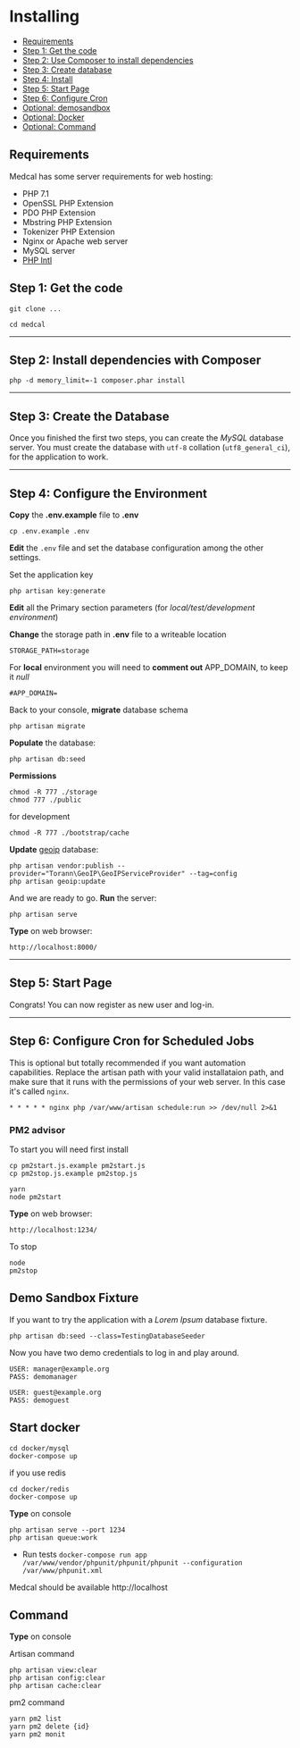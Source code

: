 # Installing

* [Requirements](#requirements)
* [Step 1: Get the code](#step1)
* [Step 2: Use Composer to install dependencies](#step2)
* [Step 3: Create database](#step3)
* [Step 4: Install](#step4)
* [Step 5: Start Page](#step5)
* [Step 6: Configure Cron](#step6)
* [Optional: demosandbox](#demosandbox)
* [Optional: Docker](#docker)
* [Optional: Command](#command)

<a name="requirements"></a>
## Requirements

Medcal has some server requirements for web hosting:

  * PHP 7.1
  * OpenSSL PHP Extension
  * PDO PHP Extension
  * Mbstring PHP Extension
  * Tokenizer PHP Extension
  * Nginx or Apache web server
  * MySQL server
  * [PHP Intl](http://php.net/manual/en/intl.setup.php)

<a name="step1"></a>
## Step 1: Get the code

    git clone ...

    cd medcal

-----
<a name="step2"></a>
## Step 2: Install dependencies with Composer

    php -d memory_limit=-1 composer.phar install

-----
<a name="step3"></a>
## Step 3: Create the Database

Once you finished the first two steps, you can create the *MySQL* database server. You must create the database with `utf-8` collation (`utf8_general_ci`), for the application to work.

-----
<a name="step4"></a>
## Step 4: Configure the Environment

**Copy** the **.env.example** file to **.env**

    cp .env.example .env

**Edit** the `.env` file and set the database configuration among the other settings.

Set the application key

    php artisan key:generate

**Edit** all the Primary section parameters (for *local/test/development environment*)

**Change** the storage path in **.env** file to a writeable location

    STORAGE_PATH=storage

For **local** environment you will need to **comment out** APP_DOMAIN, to keep it *null*

    #APP_DOMAIN=

Back to your console, **migrate** database schema

    php artisan migrate

**Populate** the database:

    php artisan db:seed

**Permissions** 
    
    chmod -R 777 ./storage
    chmod 777 ./public

for development

    chmod -R 777 ./bootstrap/cache

**Update** [geoip](https://github.com/Torann/laravel-geoip) database:

    php artisan vendor:publish --provider="Torann\GeoIP\GeoIPServiceProvider" --tag=config
    php artisan geoip:update

And we are ready to go. **Run** the server:

    php artisan serve

**Type** on web browser:

    http://localhost:8000/

-----
<a name="step5"></a>
## Step 5: Start Page

Congrats! You can now register as new user and log-in.

-----
<a name="step6"></a>
## Step 6: Configure Cron for Scheduled Jobs

This is optional but totally recommended if you want automation capabilities.
Replace the artisan path with your valid installataion path, and make sure that it
runs with the permissions of your web server. In this case it's called `nginx`.

`* * * * * nginx php /var/www/artisan schedule:run >> /dev/null 2>&1`

### PM2 advisor

To start you will need first install

    cp pm2start.js.example pm2start.js
    cp pm2stop.js.example pm2stop.js
    
    yarn 
    node pm2start

**Type** on web browser:

    http://localhost:1234/

To stop

    node 
    pm2stop

<a name="demosandbox"></a>
## Demo Sandbox Fixture

If you want to try the application with a *Lorem Ipsum* database fixture.

    php artisan db:seed --class=TestingDatabaseSeeder

Now you have two demo credentials to log in and play around.

    USER: manager@example.org
    PASS: demomanager

    USER: guest@example.org
    PASS: demoguest

<a name="docker"></a>
## Start docker 

    cd docker/mysql
    docker-compose up

if you use redis 

    cd docker/redis
    docker-compose up

**Type** on console

    php artisan serve --port 1234
    php artisan queue:work

* Run tests 
`docker-compose run app /var/www/vendor/phpunit/phpunit/phpunit --configuration /var/www/phpunit.xml`

Medcal should be available http://localhost

<a name="command"></a>
## Command 

**Type** on console

Artisan command 

    php artisan view:clear
    php artisan config:clear
    php artisan cache:clear

pm2 command

    yarn pm2 list
    yarn pm2 delete {id}
    yarn pm2 monit
